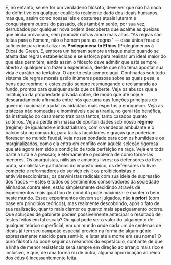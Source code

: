 E, no entanto, se ele for um verdadeiro filósofo, deve ver que não há nada de definitivo em qualquer equilíbrio realmente dado dos ideais humanos, mas que, assim como nossas leis e costumes atuais lutaram e conquistaram outros do passado, eles também serão, por sua vez, derrubados por qualquer nova ordem descoberta que acalme as queixas que ainda provocam, sem produzir outras ainda mais altas. "As regras são feitas para o homem, não o homem para as regras" — essa única frase é suficiente para imortalizar os **Prolegomena to Ethics** (Prolegômenos à Ética) de Green. E, embora um homem sempre arrisque muito quando se afasta das regras estabelecidas e se esforça para realizar um ideal maior do que elas permitem, ainda assim o filósofo deve admitir que está sempre aberto a qualquer um fazer a experiência, desde que não tema apostar sua vida e caráter na tentativa. O aperto está sempre aqui. Confinadas sob todo sistema de regras morais estão inúmeras pessoas sobre as quais pesa, e bens que reprime; e estes estão sempre resmungando e reclamando ao fundo, prontos para qualquer saída que os liberte. Veja os abusos que a instituição da propriedade privada cobre, de modo que até hoje é descaradamente afirmado entre nós que uma das funções principais do governo nacional é ajudar os cidadãos mais espertos a enriquecer. Veja as tristezas não nomeadas e inomináveis que a tirania, no geral tão benéfica, da instituição do casamento traz para tantos, tanto casados quanto solteiros. Veja a perda em massa de oportunidades sob nosso **régime** (regime) de igualdade e industrialismo, com o vendedor ambulante e o balconista no comando, para tantas faculdades e graças que poderiam florescer no mundo feudal. Veja nossa bondade para com os humildes e os marginalizados, como ela entra em conflito com aquela seleção rigorosa que até agora tem sido a condição de toda perfeição na raça. Veja em toda parte a luta e a pressão; e eternamente o problema de como torná-las menores. Os anarquistas, niilistas e amantes livres; os defensores do livre-prata, socialistas e partidários do imposto único; os defensores do livre comércio e reformadores do serviço civil; os proibicionistas e antivivisseccionistas; os darwinistas radicais com sua ideia de supressão dos fracos — estes e todos os sentimentos conservadores da sociedade alinhados contra eles, estão simplesmente decidindo através de experimentos reais qual tipo de conduta pode maximizar e manter o bem neste mundo. Esses experimentos devem ser julgados, não **à priori** (com base em princípios teóricos), mas realmente descobrindo, após o fato de sua realização, quanto mais clamor ou quanto mais apaziguamento ocorre. Que soluções de gabinete podem possivelmente antecipar o resultado de testes feitos em tal escala? Ou qual pode ser o valor do julgamento de qualquer teórico superficial, em um mundo onde cada um de centenas de ideais já tem seu campeão especial provido na forma de algum gênio expressamente nascido para senti-lo, e lutar até a morte em seu nome? O puro filósofo só pode seguir os meandros do espetáculo, confiante de que a linha de menor resistência será sempre em direção ao arranjo mais rico e inclusivo, e que, de uma forma ou de outra, alguma aproximação ao reino dos céus é incessantemente feita.